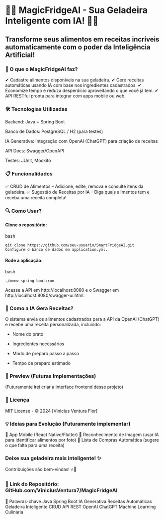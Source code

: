 # 🍏🥦 MagicFridgeAI - Sua Geladeira Inteligente com IA! 🧠🍳
## Transforme seus alimentos em receitas incríveis automaticamente com o poder da Inteligência Artificial!

### 🚀 O que o MagicFridgeAI faz?
✔ Cadastre alimentos disponíveis na sua geladeira.
✔ Gere receitas automáticas usando IA com base nos ingredientes cadastrados.
✔ Economize tempo e reduza desperdício aproveitando o que você já tem.
✔ API RESTful pronta para integrar com apps mobile ou web.

### 🛠 Tecnologias Utilizadas
Backend: Java + Spring Boot

Banco de Dados: PostgreSQL / H2 (para testes)

IA Generativa: Integração com OpenAI (ChatGPT) para criação de receitas

API Docs: Swagger/OpenAPI

Testes: JUnit, Mockito

### 📋 Funcionalidades
✅ CRUD de Alimentos – Adicione, edite, remova e consulte itens da geladeira.
✅ Sugestão de Receitas por IA – Diga quais alimentos tem e receba uma receita completa!

### 🔍 Como Usar?
#### Clone o repositório:

bash
``` 
git clone https://github.com/seu-usuario/SmartFridgeAI.git
Configure o banco de dados em application.yml.
``` 

#### Rode a aplicação:

bash
``` 
./mvnw spring-boot:run
``` 
Acesse a API em http://localhost:8080 e o Swagger em http://localhost:8080/swagger-ui.html.

### 🤖 Como a IA Gera Receitas?
O sistema envia os alimentos cadastrados para a API da OpenAI (ChatGPT) e recebe uma receita personalizada, incluindo:

* Nome do prato

* Ingredientes necessários

* Modo de preparo passo a passo

* Tempo de preparo estimado

### 📸 Preview (Futuras Implementações)
(Futuramente irei criar a interface frontend desse projeto)

### 📜 Licença
MIT License - © 2024 [Vinicius Ventura Flor]

### 💡 Ideias para Evolução (Futuramente implementar)
🔹 App Mobile (React Native/Flutter)
🔹 Reconhecimento de Imagem (usar IA para identificar alimentos por foto)
🔹 Lista de Compras Automática (sugere o que falta para uma receita)

### Deixe sua geladeira mais inteligente! ✨
Contribuições são bem-vindas! ⭐🎯

### 🔗 Link do Repositório: GitHub.com/ViniciusVentura7/MagicFridgeAI


📌 Palavras-chave
Java Spring Boot IA Generativa Receitas Automáticas Geladeira Inteligente CRUD API REST OpenAI ChatGPT Machine Learning Culinária
